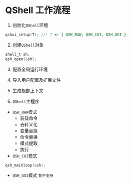 # QShell 工作流程

1. 初始化`QShell`环境
```c
qshui_setup(T); //! T <- { QSH_RAW, QSH_CUI, QSH_GUI }
```

2. 创建`QShell`对象
```c
shell_t sh;
qsh_open(&sh);
```

3. 配置全局运行环境

4. 导入用户配置及扩展文件

5. 生成根部上下文

6. `QShell`主程序
- `QSH_RAW`模式<br>
  - 装载命令
  - 去转义化
  - 变量替换
  - 命令替换
  - 模式提取
  - 执行
- `QSH_CUI`模式
```c
qsh_mainloop(&sh);
```
- `QSH_GUI`模式 `暂不支持`
